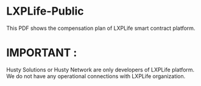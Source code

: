 # LXPLife-Public

This PDF shows the compensation plan of LXPLife smart contract platform. 

# IMPORTANT : 
Husty Solutions or Husty Network are only developers of LXPLife platform. We do not have any operational connections with LXPLife organization. 
